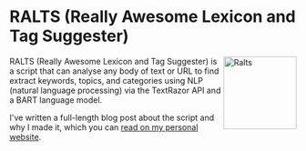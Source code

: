 # RALTS (Really Awesome Lexicon and Tag Suggester)

<a href="https://pokemondb.net/pokedex/ralts"><img src="https://img.pokemondb.net/sprites/home/shiny/ralts.png" alt="Ralts" width="128" height="128" align="right"></a>

RALTS (Really Awesome Lexicon and Tag Suggester) is a script that can analyse any body of text or URL to find extract keywords, topics, and categories using NLP (natural language processing) via the TextRazor API and a BART language model.

I've written a full-length blog post about the script and why I made it, which you can [read on my personal website](https://lukealexdavis.co.uk/post/introducing-ralts/). 
